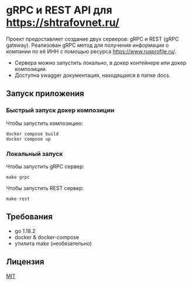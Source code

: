 # gRPC и REST API для https://shtrafovnet.ru/

Проект предоставляет создание двух серверов: gRPC и REST (gRPC gateway).
Реализован gRPC метод для получения информации о компании по её ИНН с помощью ресурса https://www.rusprofile.ru/.

- Сервера можно запустить локально, в докер контейнере или докер композиции.
- Доступна swagger документация, находящаяся в папке docs.

## Запуск приложения

### Быстрый запуск докер композиции

Чтобы запустить композицию:
```
docker compose build
docker compose up
```

### Локальный запуск

Чтобы запустить gRPC сервер:
```
make grpc
```

Чтобы запустить REST сервер:
```
make rest
```

## Требования

- go 1.18.2
- docker & docker-compose
- утилита make (необязательно)

## Лицензия

[MIT](https://choosealicense.com/licenses/mit/)
